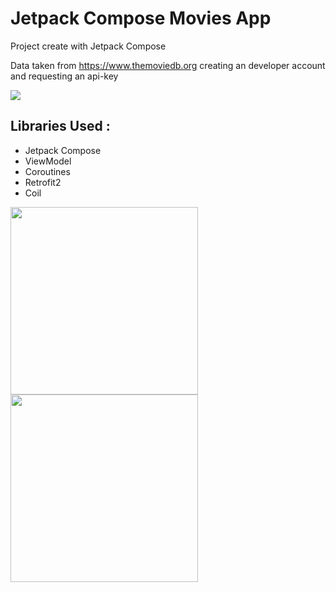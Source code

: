# Jetpack Compose Movies App

Project create with Jetpack Compose

Data taken from https://www.themoviedb.org creating an developer account and requesting an api-key

  <img src="https://media1.giphy.com/media/BR1FmIMHoKwgokMQi1/giphy.gif?cid=790b7611b997e7900ae0727465cc299e83b7deb9d433b9bb&rid=giphy.gif&ct=g" />

## Libraries Used :
- Jetpack Compose
- ViewModel
- Coroutines
- Retrofit2
- Coil

<div>
  <img src="https://user-images.githubusercontent.com/45129753/120265078-d1f5d800-c264-11eb-8cad-9af67f358437.png" width="300"  />  
  <img src="https://user-images.githubusercontent.com/45129753/120265081-d3270500-c264-11eb-9ac1-13c7ff5576ce.png" width="300"  />
</div>


